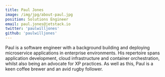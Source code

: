 ```yaml
---
title: Paul Jones
image: /img/jpg/about-paul.jpg
position: Solutions Engineer
email: paul.jones@jetstack.io
twitter: 'paulwilljones'
github: 'paulwilljones'
---
```


Paul is a software engineer with a background building and deploying microservice applications in enterprise environments. His repertoire spans application development, cloud infrastructure and container orchestration, whilst also being an advocate for XP practices. As well as this, Paul is a keen coffee brewer and an avid rugby follower.

